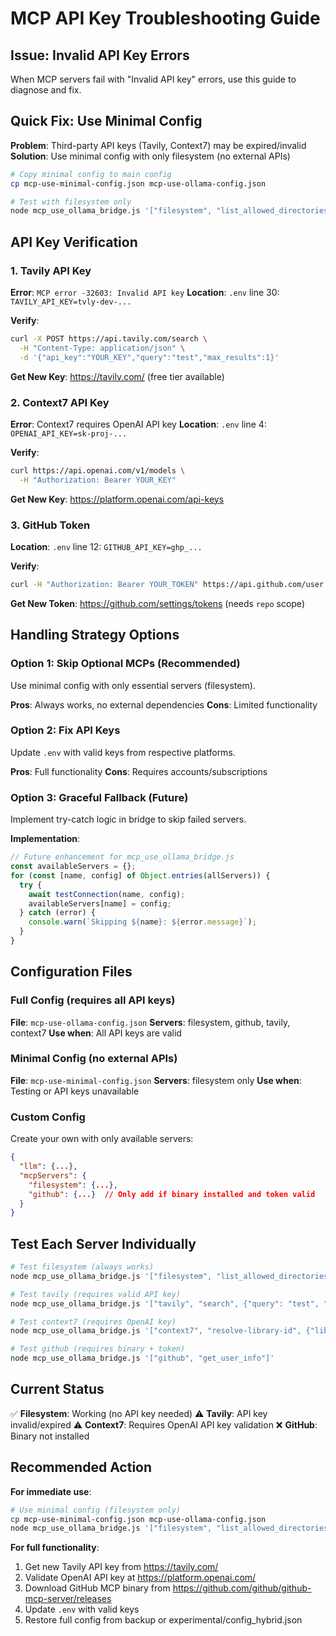 # MCP API Key Troubleshooting Guide

## Issue: Invalid API Key Errors

When MCP servers fail with "Invalid API key" errors, use this guide to diagnose and fix.

## Quick Fix: Use Minimal Config

**Problem**: Third-party API keys (Tavily, Context7) may be expired/invalid
**Solution**: Use minimal config with only filesystem (no external APIs)

```bash
# Copy minimal config to main config
cp mcp-use-minimal-config.json mcp-use-ollama-config.json

# Test with filesystem only
node mcp_use_ollama_bridge.js '["filesystem", "list_allowed_directories"]'
```

## API Key Verification

### 1. Tavily API Key
**Error**: `MCP error -32603: Invalid API key`
**Location**: `.env` line 30: `TAVILY_API_KEY=tvly-dev-...`

**Verify**:
```bash
curl -X POST https://api.tavily.com/search \
  -H "Content-Type: application/json" \
  -d '{"api_key":"YOUR_KEY","query":"test","max_results":1}'
```

**Get New Key**: https://tavily.com/ (free tier available)

### 2. Context7 API Key
**Error**: Context7 requires OpenAI API key
**Location**: `.env` line 4: `OPENAI_API_KEY=sk-proj-...`

**Verify**:
```bash
curl https://api.openai.com/v1/models \
  -H "Authorization: Bearer YOUR_KEY"
```

**Get New Key**: https://platform.openai.com/api-keys

### 3. GitHub Token
**Location**: `.env` line 12: `GITHUB_API_KEY=ghp_...`

**Verify**:
```bash
curl -H "Authorization: Bearer YOUR_TOKEN" https://api.github.com/user
```

**Get New Token**: https://github.com/settings/tokens (needs `repo` scope)

## Handling Strategy Options

### Option 1: Skip Optional MCPs (Recommended)
Use minimal config with only essential servers (filesystem).

**Pros**: Always works, no external dependencies
**Cons**: Limited functionality

### Option 2: Fix API Keys
Update `.env` with valid keys from respective platforms.

**Pros**: Full functionality
**Cons**: Requires accounts/subscriptions

### Option 3: Graceful Fallback (Future)
Implement try-catch logic in bridge to skip failed servers.

**Implementation**:
```javascript
// Future enhancement for mcp_use_ollama_bridge.js
const availableServers = {};
for (const [name, config] of Object.entries(allServers)) {
  try {
    await testConnection(name, config);
    availableServers[name] = config;
  } catch (error) {
    console.warn(`Skipping ${name}: ${error.message}`);
  }
}
```

## Configuration Files

### Full Config (requires all API keys)
**File**: `mcp-use-ollama-config.json`
**Servers**: filesystem, github, tavily, context7
**Use when**: All API keys are valid

### Minimal Config (no external APIs)
**File**: `mcp-use-minimal-config.json`
**Servers**: filesystem only
**Use when**: Testing or API keys unavailable

### Custom Config
Create your own with only available servers:
```json
{
  "llm": {...},
  "mcpServers": {
    "filesystem": {...},
    "github": {...}  // Only add if binary installed and token valid
  }
}
```

## Test Each Server Individually

```bash
# Test filesystem (always works)
node mcp_use_ollama_bridge.js '["filesystem", "list_allowed_directories"]'

# Test tavily (requires valid API key)
node mcp_use_ollama_bridge.js '["tavily", "search", {"query": "test", "max_results": 1}]'

# Test context7 (requires OpenAI key)
node mcp_use_ollama_bridge.js '["context7", "resolve-library-id", {"libraryName": "react"}]'

# Test github (requires binary + token)
node mcp_use_ollama_bridge.js '["github", "get_user_info"]'
```

## Current Status

✅ **Filesystem**: Working (no API key needed)
⚠️ **Tavily**: API key invalid/expired
⚠️ **Context7**: Requires OpenAI API key validation
❌ **GitHub**: Binary not installed

## Recommended Action

**For immediate use**:
```bash
# Use minimal config (filesystem only)
cp mcp-use-minimal-config.json mcp-use-ollama-config.json
node mcp_use_ollama_bridge.js '["filesystem", "list_allowed_directories"]'
```

**For full functionality**:
1. Get new Tavily API key from https://tavily.com/
2. Validate OpenAI API key at https://platform.openai.com/
3. Download GitHub MCP binary from https://github.com/github/github-mcp-server/releases
4. Update `.env` with valid keys
5. Restore full config from backup or experimental/config_hybrid.json